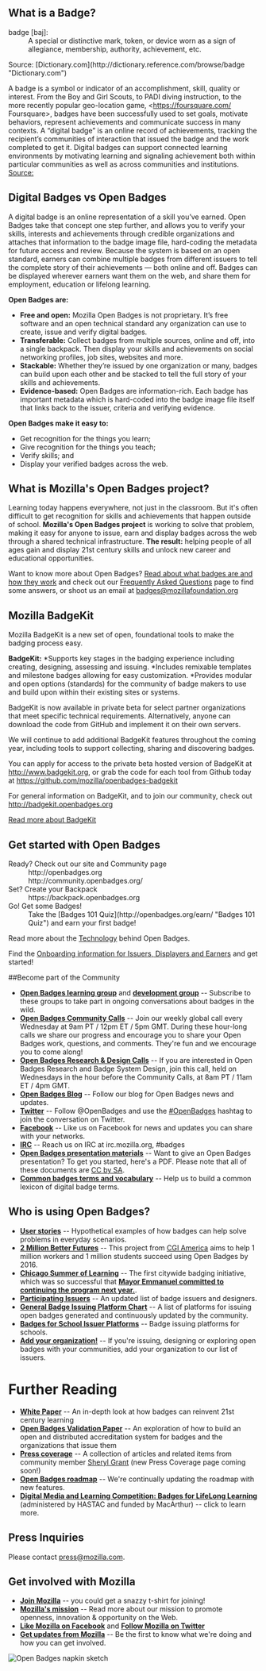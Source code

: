 <!--<section begin=summary />{{RoadmapSummary
|icon=3ea2d817e92ac6e2e4e69bf9e9290d4f bigger.png 
|pagelocation=Open Badges
|pagetitle=Mozilla Open Badges
|owner=Erin Knight, Carla Casilli, Sunny Lee, Emily Goligoski, Chris McAvoy, Brian Brennan, Mike Larsson, Jess Klein, Chloe Varelidi, Atul Varma, Meg Cole, Jade Forester
|updated=March 2014
|description=Mozilla's Open Badges make it easy for anyone to issue, earn and display badges across the web through a shared infrastructure that's free and open to all.
}}<section end=summary />

__NOTOC__ -->

## What is a Badge?
<dl>
  <dt>badge [baj]:</dt>
  <dd>A special or distinctive mark, token, or device worn as a sign of allegiance, membership, authority, achievement, etc. </dd>
</dl> 
Source: [Dictionary.com](http://dictionary.reference.com/browse/badge "Dictionary.com")

A badge is a symbol or indicator of an accomplishment, skill, quality or interest. From the Boy and Girl Scouts, to PADI diving instruction, to the more recently popular geo-location game, <https://foursquare.com/ Foursquare>, badges have been successfully used to set goals, motivate behaviors, represent achievements and communicate success in many contexts. A “digital badge” is an online record of achievements, tracking the recipient’s communities of interaction that issued the badge and the work completed to get it. Digital badges can support connected learning environments by motivating learning and signaling achievement both within particular communities as well as across communities and institutions. [Source:](https://wiki.mozilla.org/images/5/59/OpenBadges-Working-Paper_012312.pdf "Erin Knight White Paper")

## Digital Badges vs Open Badges

A digital badge is an online representation of a skill you’ve earned. Open Badges take that concept one step further, and allows you to verify your skills, interests and achievements through credible organizations and attaches that information to the badge image file, hard-coding the metadata for future access and review. Because the system is based on an open standard, earners can combine multiple badges from different issuers to tell the complete story of their achievements — both online and off. Badges can be displayed wherever earners want them on the web, and share them for employment, education or lifelong learning. 

**Open Badges are:**

* **Free and open:** Mozilla Open Badges is not proprietary. It’s free software and an open technical standard any organization can use to create, issue and verify digital badges.
* **Transferable:** Collect badges from multiple sources, online and off, into a single backpack. Then display your skills and achievements on social networking profiles, job sites, websites and more.
* **Stackable:** Whether they’re issued by one organization or many, badges can build upon each other and be stacked to tell the full story of your skills and achievements.
* **Evidence-based:** Open Badges are information-rich. Each badge has important metadata which is hard-coded into the badge image file itself that links back to the issuer, criteria and verifying evidence.

**Open Badges make it easy to:**

* Get recognition for the things you learn;
* Give recognition for the things you teach;
* Verify skills; and
* Display your verified badges across the web.

## What is Mozilla's Open Badges project?

Learning today happens everywhere, not just in the classroom. But it's often difficult to get recognition for skills and achievements that happen outside of school. **Mozilla's Open Badges project** is working to solve that problem, making it easy for anyone to issue, earn and display badges across the web through a shared technical infrastructure. **The result:** helping people of all ages gain and display 21st century skills and unlock new career and educational opportunities.

Want to know more about Open Badges? [Read about what badges are and how they work](https://wiki.mozilla.org/Badges/About "Read about what badges are and how they work") and check out our [Frequently Asked Questions](https://wiki.mozilla.org/Badges/FAQs "Frequently Asked Questions") page to find some answers, or shoot us an email at [badges@mozillafoundation.org](mailto:badges@mozillafoundation.org "badges@mozillafoundation.org")

## Mozilla BadgeKit

Mozilla BadgeKit is a new set of open, foundational tools to make the badging process easy.

**BadgeKit:**
*Supports key stages in the badging experience including creating, designing, assessing and issuing. 
*Includes remixable templates and milestone badges allowing for easy customization.
*Provides modular and open options (standards) for the community of  badge makers to use and build upon within their existing sites or systems.

BadgeKit is now available in private beta for select partner organizations that meet specific technical requirements. Alternatively, anyone can download the code from GitHub and implement it on their own servers. 

We will continue to add additional BadgeKit features throughout the coming year, including tools to support collecting, sharing and discovering badges.

You can apply for access to the private beta hosted version of BadgeKit at http://www.badgekit.org, or grab the code for each tool from Github today at https://github.com/mozilla/openbadges-badgekit 

For general information on BadgeKit, and to join our community, check out http://badgekit.openbadges.org

[Read more about BadgeKit](https://wiki.mozilla.org/Badges/badgekit "Read more about BadgeKit" )

## Get started with Open Badges

<dl>
  <dt>Ready? Check out our site and Community page</dt>
  <dd>http://openbadges.org</dd>
  <dd>http://community.openbadges.org/</dd>
  <dt>Set? Create your Backpack</dt>
  <dd>https://backpack.openbadges.org</dd>
  <dt>Go! Get some Badges!</dt>
  <dd>Take the [Badges 101 Quiz](http://openbadges.org/earn/ "Badges 101 Quiz") and earn your first badge!</dd>
</dl>

  


Read more about the [Technology](https://github.com/mozilla/openbadges#mozilla-open-badges "Technology") behind Open Badges.


Find the [Onboarding information for Issuers, Displayers and Earners](https://github.com/mozilla/openbadges/wiki "Onboarding information for Issuers, Displayers and Earners") and get started!

##Become part of the Community

* [**Open Badges learning group**](https://groups.google.com/d/forum/openbadges "Open Badges learning group") and [**development group**](https://groups.google.com/forum/#!forum/openbadges-dev "development group") -- Subscribe to these groups to take part in ongoing conversations about badges in the wild.
* [**Open Badges Community Calls**](https://openbadges.etherpad.mozilla.org/openbadges-community-2 "Open Badges Community Calls") -- Join our weekly global call every Wednesday at 9am PT / 12pm ET / 5pm GMT. During these hour-long calls we share our progress and encourage you to share your Open Badges work, questions, and comments. They're fun and we encourage you to come along!
* [**Open Badges Research & Design Calls**](https://openbadges.etherpad.mozilla.org/research-calls "Open Badges Research & Design Calls") -- If you are interested in Open Badges Research and Badge System Design, join this call, held on Wednesdays in the hour before the Community Calls, at 8am PT / 11am ET / 4pm GMT.
* [**Open Badges Blog**](http://openbadges.tumblr.com// "Open Badges Blog") -- Follow our blog for Open Badges news and updates.
* [**Twitter**](http://twitter.com/#!/openbadges "Twitter") -- Follow @OpenBadges and use the [#OpenBadges](https://twitter.com/search?q=%23OpenBadges&src=typd "#OpenBadges") hashtag to join the conversation on Twitter.
* [**Facebook**](https://www.facebook.com/MozillaOpenBadges "Facebook") -- Like us on Facebook for news and updates you can share with your networks.
* [**IRC**](https://wiki.mozilla.org/IRC "IRC") -- Reach us on IRC at irc.mozilla.org, #badges
* [**Open Badges presentation materials**](https://wiki.mozilla.org/images/8/84/Open_Badges_Presentation_-_General.pdf "Open Badges presentation materials") -- Want to give an Open Badges presentation? To get you started, here's a PDF. Please note that all of these documents are [CC by SA]([https://creativecommons.org/licenses/by-sa/2.0/ "CC by SA").
* [**Common badges terms and vocabulary**](https://docs.google.com/document/d/1aTAP04N9dAuSGv71tWOUA1iqYxWWTA4dlQIyP-7WT0E/edit "Common badges terms and vocabulary") -- Help us to build a common lexicon of digital badge terms.

## Who is using Open Badges?

* [**User stories**](http://openmatt.wordpress.com/2011/03/17/badges-in-the-real-world/ "User stories") -- Hypothetical examples of how badges can help solve problems in everyday scenarios.<br> 
* [**2 Million Better Futures**](http://www.2mbetterfutures.org/ "2 Million Better Futures") -- This project from [CGI America](http://www.cgiamerica.org/ "CGI America") aims to help 1 million workers and 1 million students succeed using Open Badges by 2016.
* [ **Chicago Summer of Learning**](http://chicagosummeroflearning.org/about "Chicago Summer of Learning") -- The first citywide badging initiative, which was so successful that [**Mayor Emmanuel committed to continuing the program next year.**](http://www.enewspf.com/school-news/45425-mayor-emanuel-announces-nearly-100-000-badges-awarded-through-chicago-summer-of-learning.html "Mayor Emmanuel committed to continuing the program next year").
* [**Participating Issuers**](http://www.openbadges.org/participating-issuers/ "Participating Issuers") -- An updated list of badge issuers and designers.
* [**General Badge Issuing Platform Chart**](http://bit.ly/platform-chart "General Badge Issuing Platform Chart") -- A list of platforms for issuing open badges generated and continuously updated by the community.
* [**Badges for School Issuer Platforms**](http://blog.makewav.es/2013/08/05/open-badges-for-schools-what-are-the-options/ "Badges for School Issuer Platforms") -- Badge issuing platforms for schools.
* [**Add your organization!**](https://wiki.mozilla.org/Badges/Issuers "Add your organization!") -- If you're issuing, designing or exploring open badges with your communities, add your organization to our list of issuers.

# Further Reading

* [**White Paper**](https://wiki.mozilla.org/File:OpenBadges-Working-Paper_012312.pdf "White Paper") -- An in-depth look at how badges can reinvent 21st century learning<br> 
* [**Open Badges Validation Paper**](http://bit.ly/badgevalidation "Open Badges Validation Paper") -- An exploration of how to build an open and distributed accreditation system for badges and the organizations that issue them<br>
* [**Press coverage**](http://www.scoop.it/t/badges-for-lifelong-learning/?tag=Sheryl+Grant "Press coverage") -- A collection of articles and related items from community member [Sheryl Grant](http://www.hastac.org/users/slgrant "Sheryl Grant") (new Press Coverage page coming soon!)
* [**Open Badges roadmap**](https://wiki.mozilla.org/Badges/roadmap "Open Badges roadmap") -- We're continually updating the roadmap with new features.
* [**Digital Media and Learning Competition: Badges for LifeLong Learning**](http://dmlcompetition.net "Digital Media and Learning Competition: Badges for LifeLong Learning") (administered by HASTAC and funded by MacArthur) -- click to learn more.

## Press Inquiries

Please contact [press@mozilla.com](mailto:press@mozilla.com "press@mozilla.com").

## Get involved with Mozilla 

* [**Join Mozilla**](http://join.mozilla.org "Join Mozilla") -- you could get a snazzy t-shirt for joining!
* [**Mozilla's mission**](http://www.mozilla.org/about/mission.html "Mozilla's mission") -- Read more about our mission to promote openness, innovation & opportunity on the Web.
* [**Like Mozilla on Facebook**](https://www.facebook.com/mozilla "Like Mozilla on Facebook") and [**Follow Mozilla on Twitter**](http://twitter.com/mozilla "Follow Mozilla on Twitter")
* [**Get updates from Mozilla**](https://donate.mozilla.org/Sign-Up "Get updates from Mozilla") -- Be the first to know what we're doing and how you can get involved.

![Open Badges napkin sketch](https://wiki.mozilla.org/images/thumb/8/8a/Open_Badges_napkin_sketch.png/800px-Open_Badges_napkin_sketch.png "Open Badges napkin sketch")
